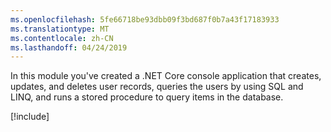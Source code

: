 ```yaml
---
ms.openlocfilehash: 5fe66718be93dbb09f3bd687f0b7a43f17183933
ms.translationtype: MT
ms.contentlocale: zh-CN
ms.lasthandoff: 04/24/2019
---
```

In this module you've created a .NET Core console application that creates, updates, and deletes user records, queries the users by using SQL and LINQ, and runs a stored procedure to query items in the database.

[!include[](../../../includes/azure-sandbox-cleanup.md)]